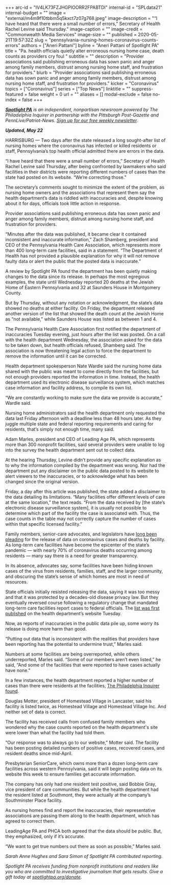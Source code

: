 +++
arc-id = "IV4LK73FZJHGPIOORR2FPABTDI"
internal-id = "SPLdata21"
internal-budget = ""
image = "external/m4m9f10tbbm5q5kxct7z07g768.jpeg"
image-description = "“I have heard that there were a small number of errors,” Secretary of Health Rachel Levine said Thursday."
image-caption = ""
image-credit = "Commonwealth Media Services"
image-size = ""
published = 2020-05-21T19:57:32Z
slug = "pennsylvania-nursing-homes-coronavirus-counts-errors"
authors = ["Aneri Pattani"]
byline = "Aneri Pattani of Spotlight PA"
title = "Pa. health officials quietly alter erroneous nursing home case, death counts as providers cry foul "
subtitle = ""
description = "Provider associations said publishing erroneous data has sown panic and anger among family members, distrust among nursing home staff, and frustration for providers."
blurb = "Provider associations said publishing erroneous data has sown panic and anger among family members, distrust among nursing home staff, and frustration for providers."
kicker = "Coronavirus"
topics = ["Coronavirus"]
series = ["Top News"]
linktitle = ""
suppress-featured = false
weight = 0
url = ""
aliases = []
modal-exclude = false
no-index = false
+++

<a href="https://www.spotlightpa.org/"><i><b>Spotlight PA</b></i></a><i> is an independent, nonpartisan newsroom powered by The Philadelphia Inquirer in partnership with the Pittsburgh Post-Gazette and PennLive/Patriot-News. </i><a href="https://www.spotlightpa.org/newsletters"><i>Sign up for our free weekly newsletter</i></a><i>.</i>

<i><b>Updated, May 22</b></i>

HARRISBURG — Two days after the state released a long sought-after list of nursing homes where the coronavirus has infected or killed residents or staff, Pennsylvania’s top health official admitted there are errors in the data.

“I have heard that there were a small number of errors,” Secretary of Health Rachel Levine said Thursday, after being confronted by lawmakers who said facilities in their districts were reporting different numbers of cases than the state had posted on its website. “We’re correcting those.”

The secretary’s comments sought to minimize the extent of the problem, as nursing home owners and the associations that represent them say the health department’s data is riddled with inaccuracies and, despite knowing about it for days, officials took little action in response.

Provider associations said publishing erroneous data has sown panic and anger among family members, distrust among nursing home staff, and frustration for providers.

“Minutes after the data was published, it became clear it contained inconsistent and inaccurate information,” Zach Shamberg, president and CEO of the Pennsylvania Health Care Association, which represents more than 400 long-term care facilities, said in a statement. “The Department of Health has not provided a plausible explanation for why it will not remove faulty data or alert the public that the posted data is inaccurate.”

<script src="https://www.spotlightpa.org/embed.js" async></script><div data-spl-embed-version="1" data-spl-src="https://www.spotlightpa.org/embeds/donate/"></div>


A review by Spotlight PA found the department has been quietly making changes to the data since its release. In perhaps the most egregious examples, the state until Wednesday reported 20 deaths at the Jewish Home of Eastern Pennsylvania and 32 at Saunders House in Montgomery County.

But by Thursday, without any notation or acknowledgment, the state’s data showed no deaths at either facility. On Friday, the department released another version of the list that showed the death count at the Jewish Home as “not available," while Saunders House was listed as between 1 and 4. 

The Pennsylvania Health Care Association first notified the department of inaccuracies Tuesday evening, just hours after the list was posted. On a call with the health department Wednesday, the association asked for the data to be taken down, but health officials refused, Shamberg said. The association is now threatening legal action to force the department to remove the information until it can be corrected.

Health department spokesperson Nate Wardle said the nursing home data shared with the public was meant to come directly from the facilities, but not enough providers reported the information in time. Instead, the health department used its electronic disease surveillance system, which matches case information and facility address, to compile its own list.

“We are constantly working to make sure the data we provide is accurate,” Wardle said.

Nursing home administrators said the health department only requested the data last Friday afternoon with a deadline less than 48 hours later. As they juggle multiple state and federal reporting requirements and caring for residents, that’s simply not enough time, many said.

Adam Marles, president and CEO of Leading Age PA, which represents more than 300 nonprofit facilities, said several providers were unable to log into the survey the health department sent out to collect data.

At the hearing Thursday, Levine didn’t provide any specific explanation as to why the information compiled by the department was wrong. Nor had the department put any disclaimer on the public data posted to its website to alert viewers to the inaccuracies, or to acknowledge what has been changed since the original version.

Friday, a day after this article was published, the state added a disclaimer to the data detailing its limitations. “Many facilities offer different levels of care at the same location,” the text reads. “From the data received by [the state’s electronic disease surveillance system], it is usually not possible to determine which part of the facility the case is associated with. Thus, the case counts in the table may not correctly capture the number of cases within that specific licensed facility.”

Family members, senior-care advocates, and legislators have <a href="https://www.spotlightpa.org/news/2020/04/aarp-nursing-home-covid-cases-pennsylvania/">long been pleading</a> for the release of data on coronavirus cases and deaths by facility. As long-term care facilities have become the epicenter of the state’s pandemic — with nearly 70% of coronavirus deaths occurring among residents — many say there is a need for greater transparency.

In its absence, advocates say, some facilities have been hiding known cases of the virus from residents, families, staff, and the larger community, and obscuring the state’s sense of which homes are most in need of resources.

State officials initially resisted releasing the data, saying it was too messy and that it was protected by a decades-old disease privacy law. But they eventually reversed course following a regulatory change that mandated long-term care facilities report cases to federal officials. The <a href="https://www.spotlightpa.org/news/2020/05/full-list-pennsylvania-nursing-homes-coronavirus-cases/">list was first published</a> on the health department’s website Tuesday.

Now, as reports of inaccuracies in the public data pile up, some worry its release is doing more harm than good.

“Putting out data that is inconsistent with the realities that providers have been reporting has the potential to undermine trust,” Marles said.

Numbers at some facilities are being overreported, while others underreported, Marles said. “Some of our members aren’t even listed,” he said, “And some of the facilities that were reported to have cases actually have none.”

In a few instances, the health department reported a higher number of cases than there were residents at the facilities, <a href="https://www.inquirer.com/business/health/pennsylvania-nursing-home-coronavirus-infection-data-errors-20200520.html">The Philadelphia Inquirer found</a>.

Douglas Motter, president of Homestead Village in Lancaster, said his facility is listed twice, as Homestead Village and Homestead Village Inc. And neither set of data is correct.

The facility has received calls from confused family members who wondered why the case counts reported on the health department's site were lower than what the facility had told them.

“Our response was to always go to our website,” Motter said. The facility has been posting detailed numbers of positive cases, recovered cases, and resident deaths since mid-April.

<script src="https://www.spotlightpa.org/embed.js" async></script><div data-spl-embed-version="1" data-spl-src="https://www.spotlightpa.org/embeds/newsletter/"></div>


Presbyterian SeniorCare, which owns more than a dozen long-term care facilities across western Pennsylvania, said it will begin posting data on its website this week to ensure families get accurate information.

The company has only had one resident test positive, said Bobbie Gray, vice president of care communities. But while the health department had the resident listed at Southmont, they were actually at the company’s Southminster Place facility.

As nursing homes find and report the inaccuracies, their representative associations are passing them along to the health department, which has agreed to correct them.

LeadingAge PA and PHCA both agreed that the data should be public. But, they emphasized, only if it’s accurate.

“We want to get true numbers out there as soon as possible,” Marles said.

<i>Sarah Anne Hughes and Sara Simon of Spotlight PA contributed reporting. </i>

<i>Spotlight PA receives funding from nonprofit institutions and readers like you who are committed to investigative journalism that gets results. Give a gift today at </i><a href="https://www.spotlightpa.org/donate"><i>spotlightpa.org/donate</i></a><i>.</i>
